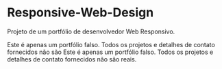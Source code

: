 # Responsive-Web-Design
Projeto de um portfólio de desenvolvedor Web Responsivo. 

Este é apenas um portfólio falso. Todos os projetos e detalhes de contato fornecidos não são Este é apenas um portfólio falso. Todos os projetos e detalhes de contato fornecidos não são reais.
